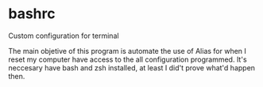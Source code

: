 # bashrc
Custom configuration for terminal

The main objetive of this program is automate the use of Alias for when I reset my computer have access
to the all configuration programmed. It's neccesary have bash and zsh installed, at least I did't prove 
what'd happen then.
